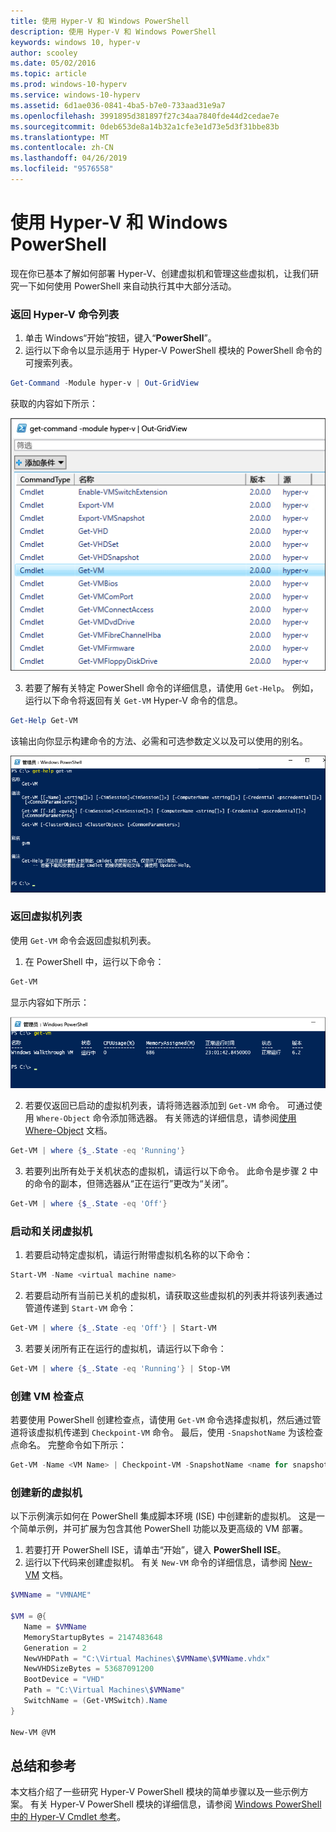 ```yaml
---
title: 使用 Hyper-V 和 Windows PowerShell
description: 使用 Hyper-V 和 Windows PowerShell
keywords: windows 10, hyper-v
author: scooley
ms.date: 05/02/2016
ms.topic: article
ms.prod: windows-10-hyperv
ms.service: windows-10-hyperv
ms.assetid: 6d1ae036-0841-4ba5-b7e0-733aad31e9a7
ms.openlocfilehash: 3991895d381897f27c34aa7840fde44d2cedae7e
ms.sourcegitcommit: 0deb653de8a14b32a1cfe3e1d73e5d3f31bbe83b
ms.translationtype: MT
ms.contentlocale: zh-CN
ms.lasthandoff: 04/26/2019
ms.locfileid: "9576558"
---
```

# <a name="working-with-hyper-v-and-windows-powershell"></a>使用 Hyper-V 和 Windows PowerShell

现在你已基本了解如何部署 Hyper-V、创建虚拟机和管理这些虚拟机，让我们研究一下如何使用 PowerShell 来自动执行其中大部分活动。

### <a name="return-a-list-of-hyper-v-commands"></a>返回 Hyper-V 命令列表

1.  单击 Windows“开始”按钮，键入“**PowerShell**”。
2.  运行以下命令以显示适用于 Hyper-V PowerShell 模块的 PowerShell 命令的可搜索列表。

 ```powershell
Get-Command -Module hyper-v | Out-GridView
```
  获取的内容如下所示：

  ![](media\command_grid.png)

3. 若要了解有关特定 PowerShell 命令的详细信息，请使用 `Get-Help`。 例如，运行以下命令将返回有关 `Get-VM` Hyper-V 命令的信息。

  ```powershell
Get-Help Get-VM
```
 该输出向你显示构建命令的方法、必需和可选参数定义以及可以使用的别名。

 ![](media\get_help.png)


### <a name="return-a-list-of-virtual-machines"></a>返回虚拟机列表

使用 `Get-VM` 命令会返回虚拟机列表。

1. 在 PowerShell 中，运行以下命令：
 
 ```powershell
Get-VM
```
 显示内容如下所示：

 ![](media\get_vm.png)

2. 若要仅返回已启动的虚拟机列表，请将筛选器添加到 `Get-VM` 命令。 可通过使用 `Where-Object` 命令添加筛选器。 有关筛选的详细信息，请参阅[使用 Where-Object](https://technet.microsoft.com/en-us/library/ee177028.aspx) 文档。   

 ```powershell
 Get-VM | where {$_.State -eq 'Running'}
 ```
3.  若要列出所有处于关机状态的虚拟机，请运行以下命令。 此命令是步骤 2 中的命令的副本，但筛选器从“正在运行”更改为“关闭”。

 ```powershell
 Get-VM | where {$_.State -eq 'Off'}
 ```

### <a name="start-and-shut-down-virtual-machines"></a>启动和关闭虚拟机

1. 若要启动特定虚拟机，请运行附带虚拟机名称的以下命令：

 ```powershell
 Start-VM -Name <virtual machine name>
 ```

2. 若要启动所有当前已关机的虚拟机，请获取这些虚拟机的列表并将该列表通过管道传递到 `Start-VM` 命令：

  ```powershell
 Get-VM | where {$_.State -eq 'Off'} | Start-VM
 ```
3. 若要关闭所有正在运行的虚拟机，请运行以下命令：
 
  ```powershell
 Get-VM | where {$_.State -eq 'Running'} | Stop-VM
 ```

### <a name="create-a-vm-checkpoint"></a>创建 VM 检查点

若要使用 PowerShell 创建检查点，请使用 `Get-VM` 命令选择虚拟机，然后通过管道将该虚拟机传递到 `Checkpoint-VM` 命令。 最后，使用 `-SnapshotName` 为该检查点命名。 完整命令如下所示：

 ```powershell
 Get-VM -Name <VM Name> | Checkpoint-VM -SnapshotName <name for snapshot>
 ```
### <a name="create-a-new-virtual-machine"></a>创建新的虚拟机

以下示例演示如何在 PowerShell 集成脚本环境 (ISE) 中创建新的虚拟机。 这是一个简单示例，并可扩展为包含其他 PowerShell 功能以及更高级的 VM 部署。

1. 若要打开 PowerShell ISE，请单击“开始”，键入 **PowerShell ISE**。
2. 运行以下代码来创建虚拟机。 有关 `New-VM` 命令的详细信息，请参阅 [New-VM](https://technet.microsoft.com/en-us/library/hh848537.aspx) 文档。

  ```powershell
 $VMName = "VMNAME"

 $VM = @{
     Name = $VMName 
     MemoryStartupBytes = 2147483648
     Generation = 2
     NewVHDPath = "C:\Virtual Machines\$VMName\$VMName.vhdx"
     NewVHDSizeBytes = 53687091200
     BootDevice = "VHD"
     Path = "C:\Virtual Machines\$VMName"
     SwitchName = (Get-VMSwitch).Name
 }

 New-VM @VM
  ```

## <a name="wrap-up-and-references"></a>总结和参考

本文档介绍了一些研究 Hyper-V PowerShell 模块的简单步骤以及一些示例方案。 有关 Hyper-V PowerShell 模块的详细信息，请参阅 [Windows PowerShell 中的 Hyper-V Cmdlet 参考](https://technet.microsoft.com/%5Clibrary/Hh848559.aspx)。  
 
